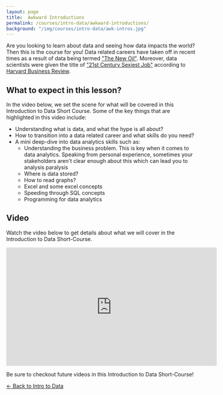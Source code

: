 ```yaml
---
layout: page
title:  Awkward Introductions
permalink: /courses/intro-data/awkward-introductions/
background: "/img/courses/intro-data/awk-intros.jpg"
---
```


Are you looking to learn about data and seeing how data impacts the world? Then this is the course for you! Data related careers have taken off in recent times as a result of data being termed ["The New Oil"](https://www.forbes.com/sites/forbestechcouncil/2019/11/15/data-is-the-new-oil-and-thats-a-good-thing/?sh=5d760b257304). Moreover, data scientists were given the title of ["21st Century Sexiest Job"](https://hbr.org/2012/10/data-scientist-the-sexiest-job-of-the-21st-century) according to [Harvard Business Review](https://hbr.org).  

## What to expect in this lesson?

In the video below, we set the scene for what will be covered in this Introduction to Data Short Course. Some of the key things that are highlighted in this video include:

- Understanding what is data, and what the hype is all about?
- How to transition into a data related career and what skills do you need?
- A mini deep-dive into data analytics skills such as:
    - Understanding the business problem. This is key when it comes to data analytics. Speaking from personal experience, sometimes your stakeholders aren't clear enough about this which can lead you to analysis paralysis
    - Where is data stored?
	- How to read graphs?
	- Excel and some excel concepts
	- Speeding through SQL concepts
	- Programming for data analytics

## Video

Watch the video below to get details about what we will cover in the Introduction to Data Short-Course.

<div class="container">
    <div class="row">
        <div class="col-md-12">
            <iframe width="560" height="315" src="https://www.youtube.com/embed/cM2LybuvzYs" title="YouTube video player" frameborder="0" allow="accelerometer; autoplay; clipboard-write; encrypted-media; gyroscope; picture-in-picture" allowfullscreen></iframe>
        </div>
    </div>
</div>

Be sure to checkout future videos in this Introduction to Data Short-Course!

<a class="btn btn-primary float-left" href="{{ site.url }}/intro-data/">&larr;
    Back to Intro to Data<span class="d-none d-md-inline"></span></a>